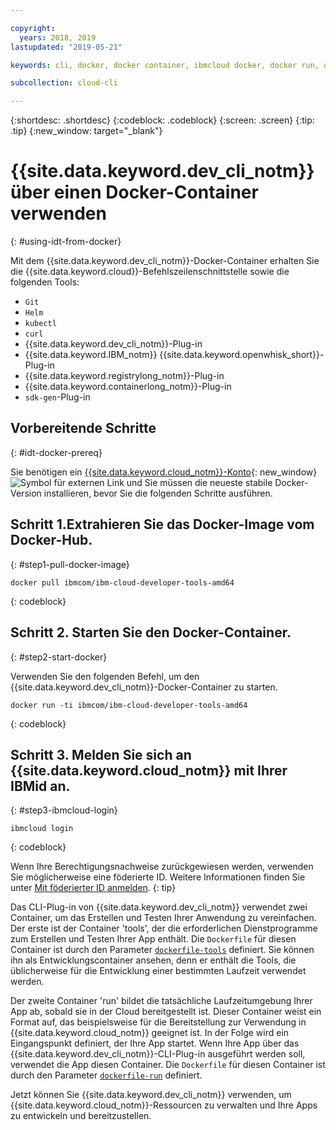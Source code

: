 ```yaml
---

copyright:
  years: 2018, 2019
lastupdated: "2019-05-21"

keywords: cli, docker, docker container, ibmcloud docker, docker run, docker pull, ibmcloud cli, dockerfile, ibmcloud login

subcollection: cloud-cli

---
```


{:shortdesc: .shortdesc}
{:codeblock: .codeblock}
{:screen: .screen}
{:tip: .tip}
{:new_window: target="_blank"}

# {{site.data.keyword.dev_cli_notm}} über einen Docker-Container verwenden
{: #using-idt-from-docker}

Mit dem {{site.data.keyword.dev_cli_notm}}-Docker-Container erhalten Sie die {{site.data.keyword.cloud}}-Befehlszeilenschnittstelle sowie die folgenden Tools:

* `Git`
* `Helm`
* `kubectl`
* `curl`
* {{site.data.keyword.dev_cli_notm}}-Plug-in
* {{site.data.keyword.IBM_notm}} {{site.data.keyword.openwhisk_short}}-Plug-in
* {{site.data.keyword.registrylong_notm}}-Plug-in
* {{site.data.keyword.containerlong_notm}}-Plug-in
* `sdk-gen`-Plug-in

## Vorbereitende Schritte
{: #idt-docker-prereq}

Sie benötigen ein [{{site.data.keyword.cloud_notm}}-Konto](https://{DomainName}/login){: new_window} ![Symbol für externen Link](../../../icons/launch-glyph.svg "Symbol für externen Link") und Sie müssen die neueste stabile Docker-Version installieren, bevor Sie die folgenden Schritte ausführen.

## Schritt 1.Extrahieren Sie das Docker-Image vom Docker-Hub.
{: #step1-pull-docker-image}

```
docker pull ibmcom/ibm-cloud-developer-tools-amd64
```
{: codeblock}

## Schritt 2. Starten Sie den Docker-Container.
{: #step2-start-docker}

Verwenden Sie den folgenden Befehl, um den {{site.data.keyword.dev_cli_notm}}-Docker-Container zu starten.

```
docker run -ti ibmcom/ibm-cloud-developer-tools-amd64
```
{: codeblock}

## Schritt 3. Melden Sie sich an {{site.data.keyword.cloud_notm}} mit Ihrer IBMid an.
{: #step3-ibmcloud-login}

```
ibmcloud login
```
{: codeblock}

Wenn Ihre Berechtigungsnachweise zurückgewiesen werden, verwenden Sie möglicherweise eine föderierte ID. Weitere Informationen finden Sie unter [Mit föderierter ID anmelden](/docs/iam?topic=iam-federated_id#federated_id).
{: tip}

Das CLI-Plug-in von {{site.data.keyword.dev_cli_notm}} verwendet zwei Container, um das Erstellen und Testen Ihrer Anwendung zu vereinfachen. Der erste ist der Container 'tools', der die erforderlichen Dienstprogramme zum Erstellen und Testen Ihrer App enthält. Die `Dockerfile` für diesen Container ist durch den Parameter [`dockerfile-tools`](/docs/cli/idt?topic=cloud-cli-idt-cli#command-parameters) definiert. Sie können ihn als Entwicklungscontainer ansehen, denn er enthält die Tools, die üblicherweise für die Entwicklung einer bestimmten Laufzeit verwendet werden.

Der zweite Container 'run' bildet die tatsächliche Laufzeitumgebung Ihrer App ab, sobald sie in der Cloud bereitgestellt ist. Dieser Container weist ein Format auf, das beispielsweise für die Bereitstellung zur Verwendung in {{site.data.keyword.cloud_notm}} geeignet ist. In der Folge wird ein Eingangspunkt definiert, der Ihre App startet. Wenn Ihre App über das {{site.data.keyword.dev_cli_notm}}-CLI-Plug-in ausgeführt werden soll, verwendet die App diesen Container. Die `Dockerfile` für diesen Container ist durch den Parameter [`dockerfile-run`](/docs/cli/idt?topic=cloud-cli-idt-cli#run-parameters) definiert.

Jetzt können Sie {{site.data.keyword.dev_cli_notm}} verwenden, um {{site.data.keyword.cloud_notm}}-Ressourcen zu verwalten und Ihre Apps zu entwickeln und bereitzustellen.
